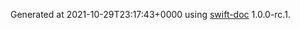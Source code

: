 Generated at 2021-10-29T23:17:43+0000 using [swift-doc](https://github.com/SwiftDocOrg/swift-doc) 1.0.0-rc.1.
